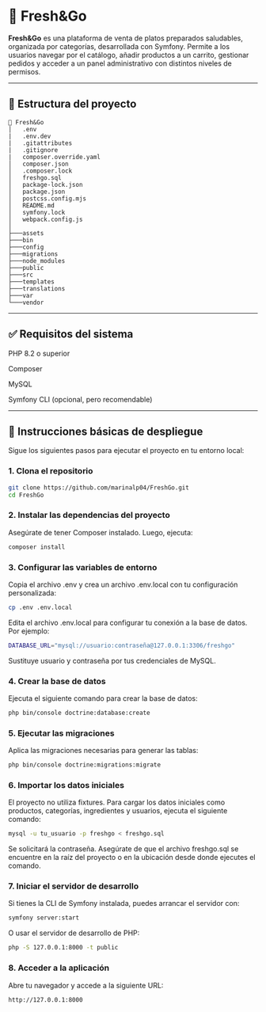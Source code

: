 # 🥗 Fresh&Go

**Fresh&Go** es una plataforma de venta de platos preparados saludables, organizada por categorías, desarrollada con Symfony. Permite a los usuarios navegar por el catálogo, añadir productos a un carrito, gestionar pedidos y acceder a un panel administrativo con distintos niveles de permisos.

---
## 📂 Estructura del proyecto


```text
📂 Fresh&Go
│   .env
|   .env.dev
|   .gitattributes
|   .gitignore
|   composer.override.yaml
│   composer.json
│   .composer.lock
│   freshgo.sql
│   package-lock.json
│   package.json
│   postcss.config.mjs
│   README.md
│   symfony.lock
│   webpack.config.js
│
├───assets
├───bin
├───config
├───migrations
├───node_modules
├───public
├───src
├───templates
├───translations
├───var
└───vendor
```

---
## ✅ Requisitos del sistema

PHP 8.2 o superior

Composer

MySQL

Symfony CLI (opcional, pero recomendable)

---

## 🚀 Instrucciones básicas de despliegue

Sigue los siguientes pasos para ejecutar el proyecto en tu entorno local:

### 1. Clona el repositorio

```bash
git clone https://github.com/marinalp04/FreshGo.git
cd FreshGo
```

### 2. Instalar las dependencias del proyecto
Asegúrate de tener Composer instalado. Luego, ejecuta:
```bash
composer install
```

### 3. Configurar las variables de entorno
Copia el archivo .env y crea un archivo .env.local con tu configuración personalizada:
```bash
cp .env .env.local
```
Edita el archivo .env.local para configurar tu conexión a la base de datos. Por ejemplo:
```bash
DATABASE_URL="mysql://usuario:contraseña@127.0.0.1:3306/freshgo"
```
Sustituye usuario y contraseña por tus credenciales de MySQL.

### 4. Crear la base de datos
Ejecuta el siguiente comando para crear la base de datos:
```bash
php bin/console doctrine:database:create
```

### 5. Ejecutar las migraciones
Aplica las migraciones necesarias para generar las tablas:
```bash
php bin/console doctrine:migrations:migrate
```

### 6. Importar los datos iniciales
El proyecto no utiliza fixtures. Para cargar los datos iniciales como productos, categorías, ingredientes y usuarios, ejecuta el siguiente comando:
```bash
mysql -u tu_usuario -p freshgo < freshgo.sql
```
Se solicitará la contraseña. Asegúrate de que el archivo freshgo.sql se encuentre en la raíz del proyecto o en la ubicación desde donde ejecutes el comando.

### 7. Iniciar el servidor de desarrollo
Si tienes la CLI de Symfony instalada, puedes arrancar el servidor con:
```bash
symfony server:start
```
O usar el servidor de desarrollo de PHP:
```bash
php -S 127.0.0.1:8000 -t public
```
### 8. Acceder a la aplicación
Abre tu navegador y accede a la siguiente URL:
```text
http://127.0.0.1:8000
```






